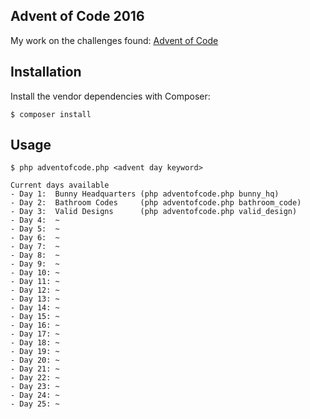 ## Advent of Code 2016

My work on the challenges found: [Advent of Code](https://adventofcode.com/2016)

## Installation

Install the vendor dependencies with Composer:

    $ composer install

## Usage

    $ php adventofcode.php <advent day keyword>
    
    Current days available
    - Day 1:  Bunny Headquarters (php adventofcode.php bunny_hq)
    - Day 2:  Bathroom Codes     (php adventofcode.php bathroom_code)
    - Day 3:  Valid Designs      (php adventofcode.php valid_design)
    - Day 4:  ~
    - Day 5:  ~
    - Day 6:  ~
    - Day 7:  ~
    - Day 8:  ~
    - Day 9:  ~
    - Day 10: ~
    - Day 11: ~
    - Day 12: ~
    - Day 13: ~
    - Day 14: ~
    - Day 15: ~
    - Day 16: ~
    - Day 17: ~
    - Day 18: ~
    - Day 19: ~
    - Day 20: ~
    - Day 21: ~
    - Day 22: ~
    - Day 23: ~
    - Day 24: ~
    - Day 25: ~
